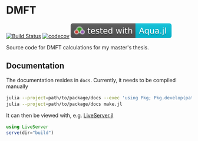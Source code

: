 # DMFT

[![Build Status](https://github.com/frankebel/DMFT.jl/actions/workflows/CI.yml/badge.svg?branch=main)](https://github.com/frankebel/DMFT.jl/actions/workflows/CI.yml?query=branch%3Amain)
[![codecov](https://codecov.io/gh/frankebel/DMFT.jl/graph/badge.svg?token=5ACAMMA64E)](https://codecov.io/gh/frankebel/DMFT.jl)
[![Aqua QA](https://raw.githubusercontent.com/JuliaTesting/Aqua.jl/master/badge.svg)](https://github.com/JuliaTesting/Aqua.jl)

Source code for DMFT calculations for my master's thesis.

## Documentation

The documentation resides in `docs`.
Currently, it needs to be compiled manually

```sh
julia --project=path/to/package/docs --exec 'using Pkg; Pkg.develop(path=".."); Pkg.instantiate()'
julia --project=path/to/package/docs make.jl
```

It can then be viewed with, e.g. [LiveServer.jl](https://github.com/tlienart/LiveServer.jl)

```julia
using LiveServer
serve(dir="build")
```
